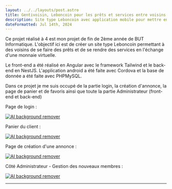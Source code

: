 ```yaml
---
layout: ../../layouts/post.astro
title: Gentivoisin, Leboncoin pour les prêts et services entre voisins
description: Site type Leboncoin avec application mobile pour mettre en relation des voisins
dateFormatted: Jul 14th, 2024
---
```


Ce projet réalisé à 4 est mon projet de fin de 2ème année de BUT Informatique. L'objectif ici est de créer un site type Leboncoin permettant à des voisins de se faire des prêts et de se rendre des services en l'échange d'une monnaie virtuelle. 

Le front-end a été réalisé en Angular avec le framework Tailwind et le back-end en NestJS. L'application android a été faite avec Cordova et la base de donnée a été faite avec PHPMySQL.

Dans ce projet je me suis occupé de la partie login, la création d'annonce, la page de panier et de favoris ainsi que toute la partie Administrateur (front-end et back-end)


Page de login :

[![AI background remover](https://i.ibb.co/zXvCL88/gentivoisin4.png)](https://i.ibb.co/zXvCL88/gentivoisin4.png)

Panier du client :

[![AI background remover](https://i.ibb.co/PtGHCMq/gentivoisin2.png)](https://i.ibb.co/PtGHCMq/gentivoisin2.png)

Page de création d'une annonce :

[![AI background remover](https://i.ibb.co/DGzj28M/gentivoisin3.png)](https://i.ibb.co/DGzj28M/gentivoisin3.png)

Côté Administrateur - Gestion des nouveaux membres : 

[![AI background remover](https://i.ibb.co/L1dSS66/gentivoisin1.png)](https://i.ibb.co/L1dSS66/gentivoisin1.png)

* * *

